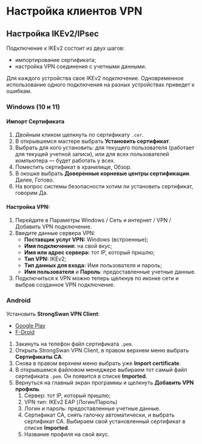 # Настройка клиентов VPN


## Настройка IKEv2/IPsec

Подключение к IKEv2 состоит из двух шагов:
- импортирование сертификата;
- настройка VPN соединения с учетными данными.

Для каждого устройства свое IKEv2 подключение. Одновременное использование одного подключения на разных устройствах приведет к ошибкам.

### Windows (10 и 11)

#### Импорт Сертификата
1. Двойным кликом щелкнуть по сертификату `.cer`.
2. В открывшемся мастере выбрать **Установить сертификат**.
3. Выбрать для кого установить: для текущего пользователя (работает для текущей учетной записи), или для всех пользователей компьютера — будет работать у всех.
4. Поместить сертификат в хранилище, Обзор.
5. В окошке выбрать **Доверенные корневые центры сертификации**. Далее, Готово.
6. На вопрос системы безопасности хотим ли установить сертификат, говорим Да.
#### Настройка VPN:
1. Перейдите в Параметры Windows / Сеть и интернет / VPN / Добавить VPN подключение.
2. Введите данные сервера VPN: 
    - **Поставщик услуг VPN:** Windows (встроенные);
    - **Имя подключения:** на свой вкус;
    - **Имя или адрес сервера:** тот IP, который пришлю;
    - **Тип VPN:** IKEv2;
    - **Тип данных для входа:** Имя пользователя и пароль;
    - **Имя пользователя** и **Пароль**: предоставленные учетные данные.
3. Подключиться к VPN можно теперь щелкнув по иконке сети и выбрав созданное VPN подключение.

### Android
Установить **StrongSwan VPN Client**:
- [Google Play](https://play.google.com/store/apps/details?id=org.strongswan.android&hl=ru&gl=US)
- [F-Droid](https://f-droid.org/en/packages/org.strongswan.android/)

1. Закинуть на телефон файл сертификата `.pem`.
2. Открыть StrongSwan VPN Client, в правом верхнем меню выбрать **Сертификаты СА**.
3. Снова в правом верхнем меню выбрать уже **Import certificate**.
4. В открывшемся файловом менеджере выбираем тот самый файл сертификата `.pem`. Он появится в списке **Imported**.
5. Вернуться на главный экран программы и щелкнуть **Добавить VPN профиль**.
    1. Сервер: тот IP, который пришлю;
    2. VPN тип: IKEv2 EAP (Логин/Пароль)
    3. Логин и пароль: предоставленные учетные данные.
    4. Сертификат СА, снять галочку автоматически, и выбрать сертификат CA. Выбираем свой установленный сертификат в списке **Imported**.
    5. Название профиля на свой вкус.

